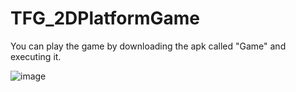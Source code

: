 # TFG_2DPlatformGame

You can play the game by downloading the apk called "Game" and executing it.

![image](https://user-images.githubusercontent.com/49267946/115347262-79391700-a1b1-11eb-9446-18fc8f0cf3f7.png)
